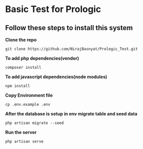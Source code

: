 # Basic Test for Prologic 
## Follow these steps to install this system

**Clone the repo**

    git clone https://github.com/NirajBasnyat/Prologic_Test.git

**To add php dependencies(vendor)** 

    composer install
    
 **To add javascript dependencies(node modules)**
 
    npm install

**Copy Environment file**

    cp .env.example .env

**After the database is setup in env migrate table and seed data**

    php artisan migrate --seed
    
**Run the server** 

    php artisan serve



